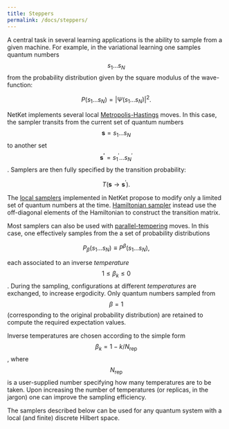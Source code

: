 ```yaml
---
title: Steppers
permalink: /docs/steppers/
---
```


A central task in several learning applications is the ability to sample from a given machine.
For example, in the variational learning one samples quantum numbers $$ s_1\dots s_N $$
from the probability distribution given by the square modulus of the wave-function:

$$
P(s_1\dots s_N) = |\Psi(s_1\dots s_N) | ^2.
$$


NetKet implements several local [Metropolis-Hastings](https://en.wikipedia.org/wiki/Metropolis–Hastings_algorithm) moves.
In this case, the sampler transits from the current set of quantum numbers $$ \mathbf{s} = s_1 \dots s_N $$ to another set $$ \mathbf{s^\prime} = s^\prime_1 \dots s^\prime_N $$. Samplers are then fully specified by the transition probability:

$$
T( \mathbf{s} \rightarrow \mathbf{s}^\prime) .
$$

The [local samplers](../metropolis_local/) implemented in NetKet propose to modify only a limited set of quantum numbers at the time. [Hamiltonian sampler](../metropolis_hamiltonian/) instead use the off-diagonal elements of the Hamiltonian to construct the transition matrix.  

Most samplers can also be used with [parallel-tempering](https://en.wikipedia.org/wiki/Parallel_tempering) moves. In this case, one effectively samples from the a set of probability distributions

$$
P_\beta(s_1\dots s_N) \equiv P^\beta(s_1\dots s_N),
$$

each associated to an inverse *temperature* $$ 1 \leq \beta_k \leq 0 $$. During the sampling, configurations at different
*temperatures* are exchanged, to increase ergodicity. Only quantum numbers sampled from $$ \beta =1 $$ (corresponding to the original probability distribution) are retained
to compute the required expectation values.

Inverse temperatures are chosen according to the simple form $$ \beta_k = 1 - k/N_{\mathrm{rep}} $$,
where $$ N_{\mathrm{rep}} $$ is a user-supplied number specifying how many temperatures are to be taken.
Upon increasing the number of temperatures (or replicas, in the jargon) one can improve the sampling efficiency.

The samplers described below can be used for any quantum system with a local (and finite) discrete Hilbert space.
